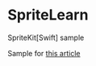# SpriteLearn
SpriteKit[Swift] sample

Sample for [this article](http://qiita.com/soymsk/items/17ea8c6dc7349a81873b)

